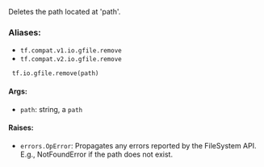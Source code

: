 Deletes the path located at 'path'.
### Aliases:
- `tf.compat.v1.io.gfile.remove`
- `tf.compat.v2.io.gfile.remove`

```
 tf.io.gfile.remove(path)
```
#### Args:
- `path`: string, a `path`
#### Raises:
- `errors.OpError`: Propagates any errors reported by the FileSystem API. E.g., NotFoundError if the path does not exist.
